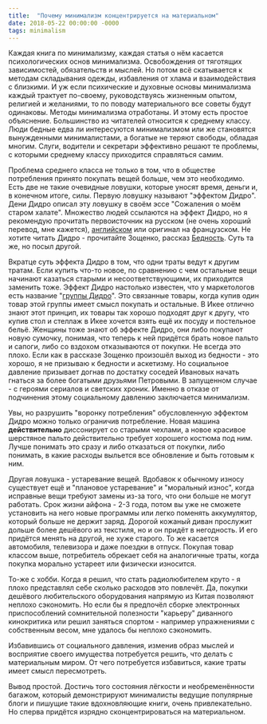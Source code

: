 ```yaml
---
title:  "Почему минимализм концентрируется на материальном"
date: 2018-05-22 00:00:00 -0000
tags: minimalism
---
```


Каждая книга по минимализму, каждая статья о нём касается психологических основ минимализма. Освобождения от тяготящих зависимостей, обязательств и мыслей. Но потом всё скатывается к методам складывания одежды, избавления от хлама и взаимодействия с близкими. И уж если психические и духовные основы минимализма каждый трактует по-своему, руководствуясь жизненным опытом, религией и желаниями, то по поводу материального все советы будут одинаковы. Методы минимализма отработаны. И этому есть простое объяснение. Большинство из читателей относится к среднему классу. Люди бедные едва ли интересуются минимализмом или же становятся вынужденными минималистами, а богатые не теряют свободы, обладая многим. Слуги, водители и секретари эффективно решают те проблемы, с которыми среднему классу приходится справляться самим.

Проблема среднего класса не только в том, что в обществе потребления принято покупать вещей больше, чем это необходимо. Есть две не такие очевидные ловушки, которые уносят время, деньги и, в конечном итоге, силы. Первую ловушку называют "эффектом Дидро". Дени Дидро описал эту ловушку в своём эссе "Сожаления о моём старом халате". Множество людей ссылаются на эффект Дидро, но я рекомендую прочитать первоисточник на русском (не очень хороший перевод, мне кажется), [английском](https://www.marxists.org/reference/archive/diderot/1769/regrets.htm) или оригинал на французском. Не хотите читать Дидро - прочитайте Зощенко, рассказ [Бедность](http://cl-lapk.narod.ru/poverty.html). Суть та же, но посыл другой.   

Вкратце суть эффекта Дидро в том, что одни траты ведут к другим тратам. Если купить что-то новое, по сравнению с чем остальные вещи начинают казаться старыми и несоответствующими, их приходится заменить тоже. Эффект Дидро настолько известен, что у маркетологов есть название "[группы Дидро](http://www.emeraldinsight.com/doi/abs/10.1108/07363760310456946)". Это связанные товары, когда купив один товар этой группы имеет смысл покупать и остальные. В Икее отлично знают этот принцип, их товары так хорошо подходят друг к другу, что купив стол и стеллаж в Икее хочется взять ещё их посуду и постельное бельё. Женщины тоже знают об эффекте Дидро, они либо покупают новую сумочку, понимая, что теперь к ней придётся брать новое пальто и сапоги, либо со вздохом отказываются от покупки. Не всегда это плохо. Если как в рассказе Зощенко произошёл выход из бедности - это хорошо, я не призываю к бедности и аскетизму. Но социальное давление призывает догнав по достатку соседей Ивановых начать гнаться за более богатыми друзьями Петровыми. В запущенном случае - с героями сериалов и светских хроник. Именно в отказе от подчинения этому социальному давлению заключается минимализм.  

Увы, но разрушить "воронку потребления" обусловленную эффектом Дидро можно только ограничив потребление. Новая машина **действительно** диссонирует со старыми чехлами, а новое красивое шерстяное пальто действительно требует хорошего костюма под ним. Лучше понимать это сразу и либо отказаться от покупки, либо понимать, в какие расходы выльется все обновление и быть готовым к ним.  

Другая ловушка - устаревание вещей. Вдобавок к обычному износу существует ещё и "плановое устаревание" и "моральный износ", когда исправные вещи требуют замены из-за того, что они больше не могут работать. Срок жизни айфона - 2-3 года, потом вы уже не сможете установить на него новые программы или легко поменять аккумулятор, который больше не держит заряд. Дорогой кожаный диван прослужит дольше более дешёвого из текстиля, но и он придёт в негодность. И его придётся менять на другой, не хуже старого. То же касается автомобиля, телевизора и даже поездки в отпуск. Покупая товар классом выше, потребитель обрекает себя на аналогичные траты, когда покупка морально устареет или физически износится.

То-же с хобби. Когда я решил, что стать радиолюбителем круто - я плохо представлял себе сколько расходов это повлечёт. Да, покупки дешёвого любительского оборудования напрямую из Китая позволяют неплохо сэкономить. Но если бы я предпочёл сборке электронных приспособлений сомнительной полезности  "карьеру" диванного кинокритика или решил заняться спортом - например упражнениями с собственным весом, мне удалось бы неплохо сэкономить.

Избавившись от социального давления, изменив образ мыслей и восприятие своего имущества потребуется решить, что делать с материальным миром. От чего потребуется избавиться, какие траты имеет смысл пересмотреть. 

Вывод простой. Достичь того состояния лёгкости и необременённости багажом, который демонстрируют минималисты ведущие популярные блоги и пишущие такие вдохновляющие книги, очень привлекательно. Но сперва придётся изрядно сконцентрироваться на материальном.
